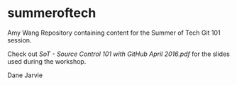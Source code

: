 # summeroftech
Amy Wang
Repository containing content for the Summer of Tech Git 101 session.

Check out *SoT - Source Control 101 with GitHub April 2016.pdf* for the slides used during the workshop.

Dane Jarvie